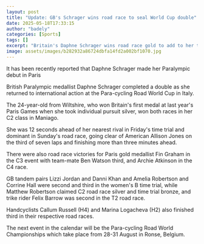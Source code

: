 ```yaml
---
layout: post
title: "Update: GB's Schrager wins road race to seal World Cup double"
date: 2025-05-18T17:33:15
author: "badely"
categories: [Sports]
tags: []
excerpt: "Britain's Daphne Schrager wins road race gold to add to her time trial title at the Para-cycling Road World Cup in Italy."
image: assets/images/b282932a86724dbfa14fd2a002bf1070.jpg
---
```


It has been recently reported that Daphne Schrager made her Paralympic debut in Paris

British Paralympic medallist Daphne Schrager completed a double as she returned to international action at the Para-cycling Road World Cup in Italy.

The 24-year-old from Wiltshire, who won Britain's first medal at last year's Paris Games when she took individual pursuit silver, won both races in her C2 class in Maniago.

She was 12 seconds ahead of her nearest rival in Friday's time trial and dominant in Sunday's road race, going clear of American Allison Jones on the third of seven laps and finishing more than three minutes ahead.

There were also road race victories for Paris gold medallist Fin Graham in the C3 event with team-mate Ben Watson third, and Archie Atkinson in the C4 race.

GB tandem pairs Lizzi Jordan and Danni Khan and Amelia Robertson and Corrine Hall were second and third in the women's B time trial, while Matthew Robertson claimed C2 road race silver and time trial bronze, and trike rider Felix Barrow was second in the T2 road race.

Handcyclists Callum Russell (H4) and Marina Logacheva (H2) also finished third in their respective road races.

The next event in the calendar will be the Para-cycling Road World Championships which take place from 28-31 August in Ronse, Belgium.

